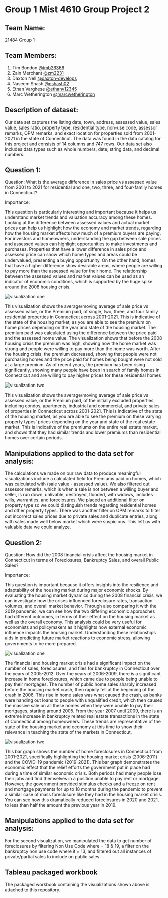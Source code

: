 # Group 1 Mist 4610 Group Project 2

## Team Name: 
21484 Group 1

## Team Members:

1. Tim Bondon [@tmb26366](https://www.github.com/tmb26366)
2. Zain Merchant [@zm2231](https://www.github.com/zm2231)
3. Daxton Nell [@daxton-develops](https://www.github.com/daxton-develops)
4. Naseem Shash [@nshash02](https://www.github.com/nshash02)
5. Ethan Varghese [@ethanv12345](https://www.github.com/ethanv12345)
6. Marc Wetherington [@marcwetherington](https://www.github.com/marcwetherington)

## Description of dataset:

Our data set captures the listing date, town, address, assessed value, sales value, sales ratio, property type, residential type, non-use code, assessor remarks, OPM remarks, and exact location for properties sold from 2001-2021 in the state of Connecticut. The data was found in the data catalog for this project and consists of 14 columns and 747 rows. Our data set also includes data types such as whole numbers, date, string data, and decimal numbers. 

## Question 1:

Question: What is the average difference in sales price vs assessed value from 2001 to 2021 for residential and one, two, three, and four-family homes in Connecticut?

Importance: 

This question is particularly interesting and important because it helps us understand market trends and valuation accuracy among these homes. Looking at the difference between assessed values and actual market prices can help us highlight how the economy and market trends, regarding how the housing market affects how much of a premium buyers are paying. For investors and homeowners, understanding the gap between sale prices and assessed values can highlight opportunities to make investments and purchases. Properties that have a lower difference in sales price and assessed price can show which home types and areas could be undervalued, presenting a buying opportunity. On the other hand, homes that have a higher difference show desirable areas, where people are willing to pay more than the assessed value for their home. The relationship between the assessed values and market values can be used as an indicator of economic conditions, which is supported by the huge spike around the 2008 housing crisis.  

![visualization one](https://i.ibb.co/f1fc5ML/graph1.png)

This visualization shows the average/moving average of sale price vs assessed value, or the Premium paid, of  single, two, three, and four family residential properties in Connecticut across 2001-2021. This is indicative of the state of the housing market, as you are able to see the premium on home prices depending on the year and state of the housing market. The premium paid was calculated using the difference between the price paid and the assessed home value. The visualization shows that before the 2008 housing crisis the premium was high, showing how the home market was strong and people were willing to pay more than the home was worth. After the housing crisis, the premium decreased, showing that people were not purchasing homes and the price paid for homes being bought were not sold at a large premium. As of recent years, the premium has been rising significantly, showing many people have been in search of family homes in Connecticut and are willing to pay higher prices for these residential homes

![visualization two](https://i.ibb.co/nDCH5G3/graph2.png)

This visualization shows the average/moving average of sale price vs assessed value, or the Premium paid, of the initially excluded properties, including condos, apartments, industrial and commercial, and private sales of properties in Connecticut across 2001-2021. This is indicative of the state of the housing market, as you are able to see the premium on these varying property types’ prices depending on the year and state of the real estate market. This is indicative of the premiums on the entire real estate market, and shows that they had similar trends and lower premiums than residential homes over certain periods.

## Manipulations applied to the data set for analysis:

The calculations we made on our raw data to produce meaningful visualizations include a calculated field for Premiums paid on homes, which was calculated with (sale value - assessed value). We also filtered out assessor remarks, which is when a sale is not between a willing buyer and seller, is run down, unlivable, destroyed, flooded, with widows, includes wills, warranties, and foreclosures. We placed an additional filter on property type so we could distinguish trends regarding residential homes and other property types. There was another filter on OPM remarks to filter out incorrect sales prices due to private sales and duplicate entries, along with sales made well below market which were suspicious. This left us with valuable data we could analyze. 

## Question 2:

Question: How did the 2008 financial crisis affect the housing market in Connecticut in terms of Foreclosures, Bankruptcy Sales, and overall Public Sales? 

Importance: 

This question is important because it offers insights into the resilience and adaptability of the housing market during major economic shocks. By evaluating the housing market dynamics during the 2008 financial crisis, we can investigate how the crises influenced foreclosure rates, transaction volumes, and overall market behavior. Through also comparing it with the 2019 pandemic, we can see how the two differing economic approaches had different outcomes, in terms of their effect on the housing market as well as the overall economy. This analysis could be very useful for economists and policymakers as it highlights how external economic influence impacts the housing market. Understanding these relationships aids in predicting future market reactions to economic stress, allowing governments to be more prepared. 

![visualization one](https://i.ibb.co/NWbWwZ4/q2graph1.png)

The financial and housing market crisis had a significant impact on the number of sales, foreclosures, and files for bankruptcy in Connecticut over the years of 2005-2012.  Over the years of 2006-2009, there is a significant increase in home foreclosures, which came due to people being unable to pay their mortgages. The number of public home sales sharply increased before the housing market crash, then rapidly fell at the beginning of the crash in 2006. This rise in home sales was what caused the crash, as banks were handing out loans to people with unqualified credit, which then caused the massive sale on all these homes when they were unable to pay their mortgages, starting around 2005. From the year 2007 until 2009, there is an extreme increase in bankruptcy related real estate transactions in the state of Connecticut among homeowners. These trends are representative of the state of the housing market and economy at this time to show their relevance in teaching the state of the markets in Connecticut. 

![visualization two](https://i.ibb.co/xq06LSz/q2graph2.png)

This bar graph shows the number of home foreclosures in Connecticut from 2001-2021, specifically highlighting the housing market crisis (2006-2011) and the COVID-19 pandemic (2019-2021). This bar graph demonstrates the economic effect that the relief efforts the government put in place had during a time of similar economic crisis. Both periods had many people lose their jobs and find themselves in a position unable to pay rent or mortgage. However, the government provided stimulus checks and a freeze on rent and mortgage payments for up to 18 months during the pandemic to prevent a similar case of mass foreclosure like they had in the housing market crisis. You can see how this dramatically reduced foreclosures in 2020 and 2021, to less than half the amount the previous year in 2019.

## Manipulations applied to the data set for analysis:

For the second visualization, we manipulated the data to get number of foreclosures by filtering Non Use Code where = 18 & 19, a filter on the bankruptcy non use code where it = 13, and filtered out all instances of private/partial sales to include on public sales.

## Tableau packaged workbook

The packaged workbook containing the visualizations shown above is attached to this repository.
